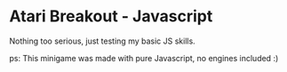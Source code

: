 # Atari Breakout - Javascript
Nothing too serious, just testing my basic JS skills.

ps: This minigame was made with pure Javascript, no engines included :)
